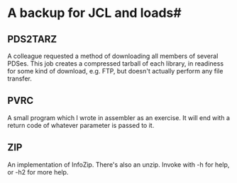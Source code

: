 # A backup for JCL and loads#

## PDS2TARZ ##

A colleague requested a method of downloading all members of several PDSes.  This job creates a compressed tarball of each library,
in readiness for some kind of download, e.g. FTP, but doesn't actually perform any file transfer.

## PVRC ##

A small program which I wrote in assembler as an exercise.  It will end with a return code of whatever parameter is passed to it.

## ZIP ##

An implementation of InfoZip.  There's also an unzip.   Invoke with -h for help, or -h2 for more help.
